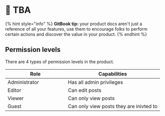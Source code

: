 # 📝 TBA

{% hint style="info" %}
**GitBook tip:** your product docs aren't just a reference of all your features, use them to encourage folks to perform certain actions and discover the value in your product.
{% endhint %}

## Permission levels

There are 4 types of permission levels in the product.

<table><thead><tr><th width="180">Role</th><th>Capabilities</th></tr></thead><tbody><tr><td>Administrator</td><td>Has all admin privileges</td></tr><tr><td>Editor</td><td>Can edit posts</td></tr><tr><td>Viewer</td><td>Can only view posts</td></tr><tr><td>Guest</td><td>Can only view posts they are inivted to</td></tr></tbody></table>

